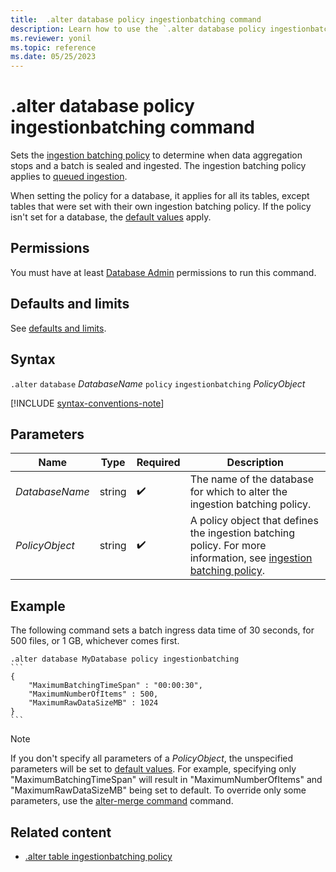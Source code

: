 ```yaml
---
title:  .alter database policy ingestionbatching command
description: Learn how to use the `.alter database policy ingestionbatching` command to set the ingestion batching policy.
ms.reviewer: yonil
ms.topic: reference
ms.date: 05/25/2023
---
```

# .alter database policy ingestionbatching command

Sets the [ingestion batching policy](batching-policy.md) to determine when data aggregation stops and a batch is sealed and ingested. The ingestion batching policy applies to [queued ingestion](../../ingest-data-overview.md#continuous-data-ingestion).

When setting the policy for a database, it applies for all its tables, except tables that were set with their own ingestion batching policy. If the policy isn't set for a database, the [default values](batching-policy.md#defaults-and-limits) apply.

## Permissions

You must have at least [Database Admin](access-control/role-based-access-control.md) permissions to run this command.

## Defaults and limits

See [defaults and limits](batching-policy.md#defaults-and-limits).

## Syntax

`.alter` `database` *DatabaseName* `policy` `ingestionbatching` *PolicyObject*

[!INCLUDE [syntax-conventions-note](../../includes/syntax-conventions-note.md)]

## Parameters

|Name|Type|Required|Description|
|--|--|--|--|
|*DatabaseName*|string| :heavy_check_mark:|The name of the database for which to alter the ingestion batching policy.|
|*PolicyObject*|string| :heavy_check_mark:|A policy object that defines the ingestion batching policy. For more information, see [ingestion batching policy](batching-policy.md).|

## Example

The following command sets a batch ingress data time of 30 seconds, for 500 files, or 1 GB, whichever comes first.

````kusto
.alter database MyDatabase policy ingestionbatching
```
{
    "MaximumBatchingTimeSpan" : "00:00:30",
    "MaximumNumberOfItems" : 500,
    "MaximumRawDataSizeMB" : 1024
}
```
````

>[!NOTE]
> If you don't specify all parameters of a *PolicyObject*, the unspecified parameters will be set to [default values](batching-policy.md#sealing-a-batch). For example, specifying only "MaximumBatchingTimeSpan" will result in "MaximumNumberOfItems" and "MaximumRawDataSizeMB" being set to default. To override only some parameters, use the [alter-merge command](alter-merge-database-ingestion-batching-policy.md) command.

## Related content

- [.alter table ingestionbatching policy](alter-table-ingestion-batching-policy.md)
